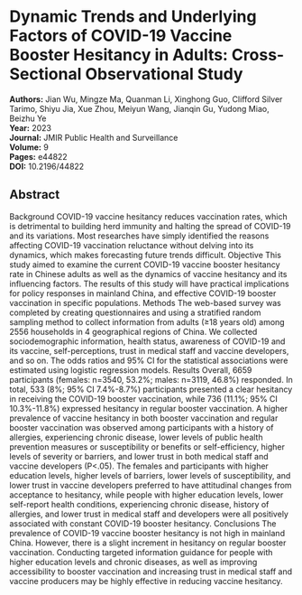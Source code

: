 # Dynamic Trends and Underlying Factors of COVID-19 Vaccine Booster Hesitancy in Adults: Cross-Sectional Observational Study

**Authors:** Jian Wu, Mingze Ma, Quanman Li, Xinghong Guo, Clifford Silver Tarimo, Shiyu Jia, Xue Zhou, Meiyun Wang, Jianqin Gu, Yudong Miao, Beizhu Ye  
**Year:** 2023  
**Journal:** JMIR Public Health and Surveillance  
**Volume:** 9  
**Pages:** e44822  
**DOI:** 10.2196/44822  

## Abstract
Background            COVID-19 vaccine hesitancy reduces vaccination rates, which is detrimental to building herd immunity and halting the spread of COVID-19 and its variations. Most researches have simply identified the reasons affecting COVID-19 vaccination reluctance without delving into its dynamics, which makes forecasting future trends difficult.                                Objective            This study aimed to examine the current COVID-19 vaccine booster hesitancy rate in Chinese adults as well as the dynamics of vaccine hesitancy and its influencing factors. The results of this study will have practical implications for policy responses in mainland China, and effective COVID-19 booster vaccination in specific populations.                                Methods            The web-based survey was completed by creating questionnaires and using a stratified random sampling method to collect information from adults (≥18 years old) among 2556 households in 4 geographical regions of China. We collected sociodemographic information, health status, awareness of COVID-19 and its vaccine, self-perceptions, trust in medical staff and vaccine developers, and so on. The odds ratios and 95% CI for the statistical associations were estimated using logistic regression models.                                Results            Overall, 6659 participants (females: n=3540, 53.2%; males: n=3119, 46.8%) responded. In total, 533 (8%; 95% CI 7.4%-8.7%) participants presented a clear hesitancy in receiving the COVID-19 booster vaccination, while 736 (11.1%; 95% CI 10.3%-11.8%) expressed hesitancy in regular booster vaccination. A higher prevalence of vaccine hesitancy in both booster vaccination and regular booster vaccination was observed among participants with a history of allergies, experiencing chronic disease, lower levels of public health prevention measures or susceptibility or benefits or self-efficiency, higher levels of severity or barriers, and lower trust in both medical staff and vaccine developers (P<.05). The females and participants with higher education levels, higher levels of barriers, lower levels of susceptibility, and lower trust in vaccine developers preferred to have attitudinal changes from acceptance to hesitancy, while people with higher education levels, lower self-report health conditions, experiencing chronic disease, history of allergies, and lower trust in medical staff and developers were all positively associated with constant COVID-19 booster hesitancy.                                Conclusions            The prevalence of COVID-19 vaccine booster hesitancy is not high in mainland China. However, there is a slight increment in hesitancy on regular booster vaccination. Conducting targeted information guidance for people with higher education levels and chronic diseases, as well as improving accessibility to booster vaccination and increasing trust in medical staff and vaccine producers may be highly effective in reducing vaccine hesitancy.

